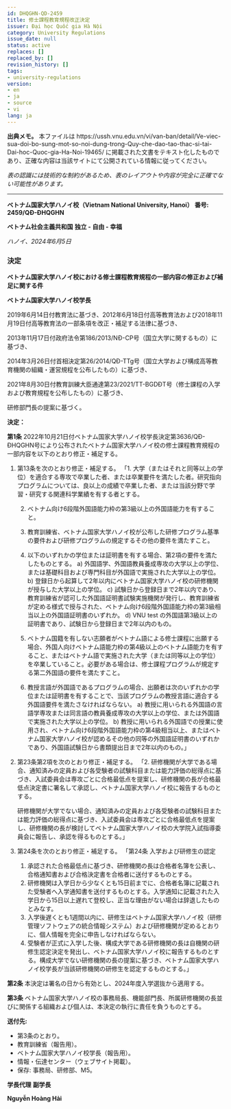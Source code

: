 ```yaml
---
id: DHQGHN-QD-2459
title: 修士課程教育規程改正決定
issuer: Đại học Quốc gia Hà Nội
category: University Regulations
issue_date: null
status: active
replaces: []
replaced_by: []
revision_history: []
tags:
- university-regulations
version:
- en
- ja
- source
- vi
lang: ja
---
```

<div class="source-note" role="note" aria-label="出典メモ">
  <p><strong>出典メモ。</strong> 本ファイルは https://ussh.vnu.edu.vn/vi/van-ban/detail/Ve-viec-sua-doi-bo-sung-mot-so-noi-dung-trong-Quy-che-dao-tao-thac-si-tai-Dai-hoc-Quoc-gia-Ha-Noi-19465/ に掲載された文書をテキスト化したものであり、正確な内容は当該サイトにて公開されている情報に従ってください。</p>
  <p><em>表の認識には技術的な制約があるため、表のレイアウトや内容が完全に正確でない可能性があります。</em></p>
</div>


---

**ベトナム国家大学ハノイ校（Vietnam National University, Hanoi）**
**番号: 2459/QĐ-ĐHQGHN**

**ベトナム社会主義共和国**
**独立 - 自由 - 幸福**

*ハノイ、2024年6月5日*

### 決定
**ベトナム国家大学ハノイ校における修士課程教育規程の一部内容の修正および補足に関する件**

**ベトナム国家大学ハノイ校学長**

2019年6月14日付教育法に基づき、2012年6月18日付高等教育法および2018年11月19日付高等教育法の一部条項を改正・補足する法律に基づき、

2013年11月17日付政府法令第186/2013/NĐ-CP号（国立大学に関するもの）に基づき、

2014年3月26日付首相決定第26/2014/QĐ-TTg号（国立大学および構成高等教育機関の組織・運営規程を公布したもの）に基づき、

2021年8月30日付教育訓練大臣通達第23/2021/TT-BGDĐT号（修士課程の入学および教育規程を公布したもの）に基づき、

研修部門長の提案に基づく。

**決定：**

**第1条** 2022年10月21日付ベトナム国家大学ハノイ校学長決定第3636/QĐ-ĐHQGHN号により公布されたベトナム国家大学ハノイ校の修士課程教育規程の一部内容を以下のとおり修正・補足する。

1. 第13条を次のとおり修正・補足する。
    「1. 大学（またはそれと同等以上の学位）を適合する専攻で卒業した者、または卒業要件を満たした者。研究指向プログラムについては、良以上の成績で卒業した者、または当該分野で学習・研究する関連科学業績を有する者とする。

    2. ベトナム向け6段階外国語能力枠の第3級以上の外国語能力を有すること。

    3. 教育訓練省、ベトナム国家大学ハノイ校が公布した研修プログラム基準の要件および研修プログラムの規定するその他の要件を満たすこと。

    4. 以下のいずれかの学位または証明書を有する場合、第2項の要件を満たしたものとする。
    a) 外国語学、外国語教員養成専攻の大学以上の学位、または基礎科目および専門科目が外国語で実施された大学以上の学位。
    b) 登録日から起算して2年以内にベトナム国家大学ハノイ校の研修機関が授与した大学以上の学位。
    c) 試験日から登録日まで2年以内であり、教育訓練省が認可した外国語証明書試験実施機関が発行し、教育訓練省が定める様式で授与された、ベトナム向け6段階外国語能力枠の第3級相当以上の外国語証明書のいずれか。
    d) VNU test の外国語第3級以上の証明書であり、試験日から登録日まで2年以内のもの。

    5. ベトナム国籍を有しない志願者がベトナム語による修士課程に出願する場合、外国人向けベトナム語能力枠の第4級以上のベトナム語能力を有すること、またはベトナム語で実施された大学（または同等以上の学位）を卒業していること。必要がある場合は、修士課程プログラムが規定する第二外国語の要件を満たすこと。

    6. 教授言語が外国語であるプログラムの場合、出願者は次のいずれかの学位または証明書を有することで、当該プログラムの教授言語に適合する外国語要件を満たさなければならない。
    a) 教授に用いられる外国語の言語学専攻または同言語の教員養成専攻の大学以上の学位、または外国語で実施された大学以上の学位。
    b) 教授に用いられる外国語での授業に使用され、ベトナム向け6段階外国語能力枠の第4級相当以上、またはベトナム国家大学ハノイ校が認めるその他の同等の外国語証明書のいずれかであり、外国語試験日から書類提出日まで2年以内のもの。」

2. 第23条第2項を次のとおり修正・補足する。
    「2. 研修機関が大学である場合、通知済みの定員および各受験者の試験科目または能力評価の総得点に基づき、入試委員会は専攻ごとに合格最低点を提案し、研修機関の長が合格最低点決定書に署名して承認し、ベトナム国家大学ハノイ校に報告するものとする。

    研修機関が大学でない場合、通知済みの定員および各受験者の試験科目または能力評価の総得点に基づき、入試委員会は専攻ごとに合格最低点を提案し、研修機関の長が検討してベトナム国家大学ハノイ校の大学院入試指導委員会に報告し、承認を得るものとする。」

3. 第24条を次のとおり修正・補足する。
    「第24条 入学および研修生の認定
    1. 承認された合格最低点に基づき、研修機関の長は合格者名簿を公表し、合格通知書および合格決定書を合格者に送付するものとする。
    2. 研修機関は入学日から少なくとも15日前までに、合格者名簿に記載された受験者へ入学通知書を送付するものとする。入学通知に記載された入学日から15日以上遅れて登校し、正当な理由がない場合は辞退したものとみなす。
    3. 入学後遅くとも1週間以内に、研修生はベトナム国家大学ハノイ校（研修管理ソフトウェアの統合情報システム）および研修機関が定めるとおりに、個人情報を完全に申告しなければならない。
    4. 受験者が正式に入学した後、構成大学である研修機関の長は自機関の研修生認定決定を発出し、ベトナム国家大学ハノイ校に報告するものとする。構成大学でない研修機関の長の提案に基づき、ベトナム国家大学ハノイ校学長が当該研修機関の研修生を認定するものとする。」

**第2条** 本決定は署名の日から有効とし、2024年度入学選抜から適用する。

**第3条** ベトナム国家大学ハノイ校の事務局長、機能部門長、所属研修機関の長並びに関係する組織および個人は、本決定の執行に責任を負うものとする。

**送付先:**
- 第3条のとおり。
- 教育訓練省（報告用）。
- ベトナム国家大学ハノイ校学長（報告用）。
- 情報・伝達センター（ウェブサイト掲載）。
- 保存: 事務局、研修部、M5。

**学長代理**
**副学長**

**Nguyễn Hoàng Hải**
